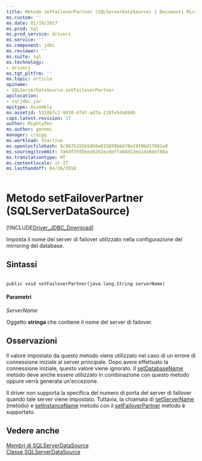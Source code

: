 ```yaml
---
title: Metodo setFailoverPartner (SQLServerDataSource) | Documenti Microsoft
ms.custom: ''
ms.date: 01/19/2017
ms.prod: sql
ms.prod_service: drivers
ms.service: ''
ms.component: jdbc
ms.reviewer: ''
ms.suite: sql
ms.technology:
- drivers
ms.tgt_pltfrm: ''
ms.topic: article
apiname:
- SQLServerDataSource.setFailoverPartner
apilocation:
- sqljdbc.jar
apitype: Assembly
ms.assetid: 5310b7c2-9d10-474f-ad3a-218fe5da694b
caps.latest.revision: 17
author: MightyPen
ms.author: genemi
manager: craigg
ms.workload: Inactive
ms.openlocfilehash: 8c967b155b5db8e015858b6478e29f8bd17801e0
ms.sourcegitcommit: 7a6df3fd5bea9282ecdeffa94d13ea1da6def80a
ms.translationtype: HT
ms.contentlocale: it-IT
ms.lasthandoff: 04/16/2018
---
```

# <a name="setfailoverpartner-method-sqlserverdatasource"></a>Metodo setFailoverPartner (SQLServerDataSource)
[!INCLUDE[Driver_JDBC_Download](../../../includes/driver_jdbc_download.md)]

  Imposta il nome del server di failover utilizzato nella configurazione del mirroring del database.  
  
## <a name="syntax"></a>Sintassi  
  
```  
  
public void setFailoverPartner(java.lang.String serverName)  
```  
  
#### <a name="parameters"></a>Parametri  
 *ServerName*  
  
 Oggetto **stringa** che contiene il nome del server di failover.  
  
## <a name="remarks"></a>Osservazioni  
 Il valore impostato da questo metodo viene utilizzato nel caso di un errore di connessione iniziale al server principale. Dopo avere effettuato la connessione iniziale, questo valore viene ignorato. Il [setDatabaseName](../../../connect/jdbc/reference/setdatabasename-method-sqlserverdatasource.md) metodo deve anche essere utilizzato in combinazione con questo metodo oppure verrà generata un'eccezione.  
  
 Il driver non supporta la specifica del numero di porta del server di failover quando tale server viene impostato. Tuttavia, la chiamata di [setServerName](../../../connect/jdbc/reference/setservername-method-sqlserverdatasource.md) (metodo) e [setInstanceName](../../../connect/jdbc/reference/setinstancename-method-sqlserverdatasource.md) metodo con il [setFailoverPartner](../../../connect/jdbc/reference/setfailoverpartner-method-sqlserverdatasource.md) metodo è supportato.  
  
## <a name="see-also"></a>Vedere anche  
 [Membri di SQLServerDataSource](../../../connect/jdbc/reference/sqlserverdatasource-members.md)   
 [Classe SQLServerDataSource](../../../connect/jdbc/reference/sqlserverdatasource-class.md)  
  
  
